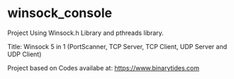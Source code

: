 # winsock_console

Project Using Winsock.h Library and pthreads library.

Title: Winsock 5 in 1 (PortScanner, TCP Server, TCP Client, UDP Server and UDP Client)

Project based on Codes availabe at: https://www.binarytides.com
